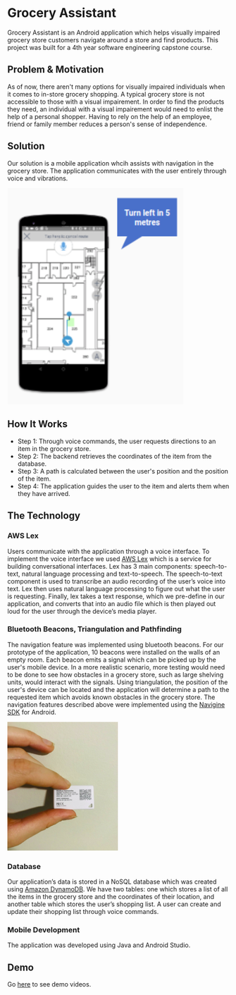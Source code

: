 # Grocery Assistant
Grocery Assistant is an Android application which helps visually impaired grocery store customers navigate around a store and find products.
This project was built for a 4th year software engineering capstone course.

## Problem & Motivation
As of now, there aren't many options for visually impaired individuals when it comes to in-store grocery shopping. A typical grocery store is not accessible to those with a visual impairement. In order to find the products they need, an individual with a visual impairement would need to enlist the help of a personal shopper. Having to rely on the help of an employee, friend or family member reduces a person's sense of independence.   

## Solution
Our solution is a mobile application whcih assists with navigation in the grocery store. The application communicates with the user entirely through voice and vibrations.

<img src="/media/interface.png" width="400">

## How It Works
- Step 1: Through voice commands, the user requests directions to an item in the grocery store.
- Step 2: The backend retrieves the coordinates of the item from the database.
- Step 3: A path is calculated between the user's position and the position of the item.
- Step 4: The application guides the user to the item and alerts them when they have arrived.

## The Technology

### AWS Lex
Users communicate with the application through a voice interface. To implement the voice interface we used [AWS Lex](https://aws.amazon.com/lex/) which is a service for building conversational interfaces. Lex has 3 main components: speech-to-text, natural language processing and text-to-speech. The speech-to-text component is used to transcribe an audio recording of the user’s voice into text. Lex then uses natural language processing to figure out what the user is requesting. Finally, lex takes a text response, which we pre-define in our application, and converts that into an audio file which is then played out loud for the user through the device’s media player.

### Bluetooth Beacons, Triangulation and Pathfinding
The navigation feature was implemented using bluetooth beacons. For our prototype of the application, 10 beacons were installed on the walls of an empty room. Each beacon emits a signal which can be picked up by the user's mobile device. In a more realistic scenario, more testing would need to be done to see how obstacles in a grocery store, such as large shelving units, would interact with the signals. Using triangulation, the position of the user's device can be located and the application will determine a path to the requested item which avoids known obstacles in the grocery store. The navigation features described above were implemented using the [Navigine SDK](https://github.com/Navigine/Android-SDK) for Android.

![Bluetooth beacon](/media/images/beacon.png)

### Database
Our application’s data is stored in a NoSQL database which was created using [Amazon DynamoDB](https://aws.amazon.com/dynamodb/). We have two tables: one which stores a list of all the items in the grocery store and the coordinates of their location, and another table which stores the user’s shopping list. A user can create and update their shopping list through voice commands.

### Mobile Development
The application was developed using Java and Android Studio.

## Demo
Go [here](/media/demo-videos) to see demo videos.
